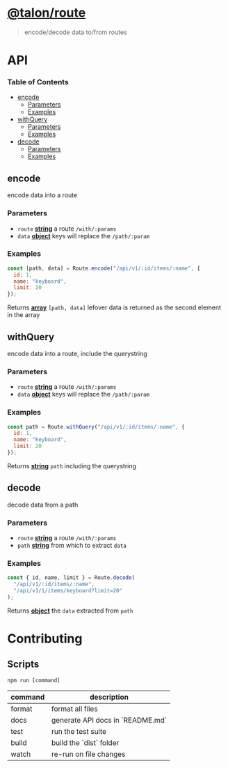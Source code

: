 # [@talon/route](https://github.com/talon/javascript-registry/packages/route)

> encode/decode data to/from routes

# API

<!-- Generated by documentation.js. Update this documentation by updating the source code. -->

### Table of Contents

- [encode](#encode)
  - [Parameters](#parameters)
  - [Examples](#examples)
- [withQuery](#withquery)
  - [Parameters](#parameters-1)
  - [Examples](#examples-1)
- [decode](#decode)
  - [Parameters](#parameters-2)
  - [Examples](#examples-2)

## encode

encode data into a route

### Parameters

- `route` **[string](https://developer.mozilla.org/docs/Web/JavaScript/Reference/Global_Objects/String)** a route `/with/:params`
- `data` **[object](https://developer.mozilla.org/docs/Web/JavaScript/Reference/Global_Objects/Object)** keys will replace the `/path/:param`

### Examples

```javascript
const [path, data] = Route.encode("/api/v1/:id/items/:name", {
  id: 1,
  name: "keyboard",
  limit: 20
});
```

Returns **[array](https://developer.mozilla.org/docs/Web/JavaScript/Reference/Global_Objects/Array)** `[path, data]` lefover data is returned as the second element in the array

## withQuery

encode data into a route, include the querystring

### Parameters

- `route` **[string](https://developer.mozilla.org/docs/Web/JavaScript/Reference/Global_Objects/String)** a route `/with/:params`
- `data` **[object](https://developer.mozilla.org/docs/Web/JavaScript/Reference/Global_Objects/Object)** keys will replace the `/path/:param`

### Examples

```javascript
const path = Route.withQuery("/api/v1/:id/items/:name", {
  id: 1,
  name: "keyboard",
  limit: 20
});
```

Returns **[string](https://developer.mozilla.org/docs/Web/JavaScript/Reference/Global_Objects/String)** `path` including the querystring

## decode

decode data from a path

### Parameters

- `route` **[string](https://developer.mozilla.org/docs/Web/JavaScript/Reference/Global_Objects/String)** a route `/with/:params`
- `path` **[string](https://developer.mozilla.org/docs/Web/JavaScript/Reference/Global_Objects/String)** from which to extract `data`

### Examples

```javascript
const { id, name, limit } = Route.decode(
  "/api/v1/:id/items/:name",
  "/api/v1/1/items/keyboard?limit=20"
);
```

Returns **[object](https://developer.mozilla.org/docs/Web/JavaScript/Reference/Global_Objects/Object)** the `data` extracted from `path`

# Contributing

## Scripts

`npm run [command]`

| command | description                        |
| ------- | ---------------------------------- |
| format  | format all files                   |
| docs    | generate API docs in \`README.md\` |
| test    | run the test suite                 |
| build   | build the \`dist\` folder          |
| watch   | re-run on file changes             |

